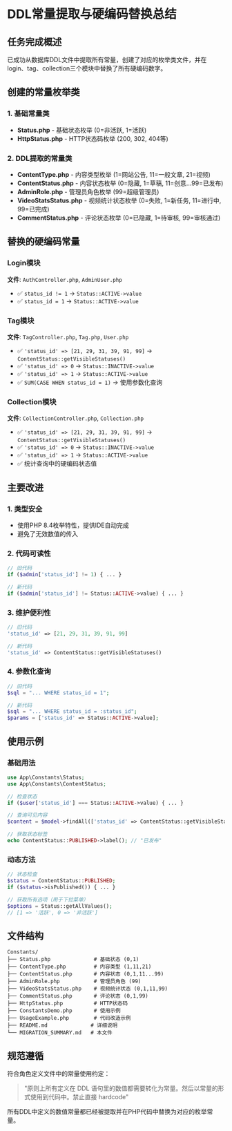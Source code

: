 # DDL常量提取与硬编码替换总结

## 任务完成概述

已成功从数据库DDL文件中提取所有常量，创建了对应的枚举类文件，并在login、tag、collection三个模块中替换了所有硬编码数字。

## 创建的常量枚举类

### 1. 基础常量类
- **Status.php** - 基础状态枚举 (0=非活跃, 1=活跃)
- **HttpStatus.php** - HTTP状态码枚举 (200, 302, 404等)

### 2. DDL提取的常量类
- **ContentType.php** - 内容类型枚举 (1=网站公告, 11=一般文章, 21=视频)
- **ContentStatus.php** - 内容状态枚举 (0=隐藏, 1=草稿, 11=创意...99=已发布)
- **AdminRole.php** - 管理员角色枚举 (99=超级管理员)
- **VideoStatsStatus.php** - 视频统计状态枚举 (0=失败, 1=新任务, 11=进行中, 99=已完成)
- **CommentStatus.php** - 评论状态枚举 (0=已隐藏, 1=待审核, 99=审核通过)

## 替换的硬编码常量

### Login模块
**文件**: `AuthController.php`, `AdminUser.php`
- ✅ `status_id != 1` → `Status::ACTIVE->value`
- ✅ `status_id = 1` → `Status::ACTIVE->value`

### Tag模块
**文件**: `TagController.php`, `Tag.php`, `User.php`
- ✅ `'status_id' => [21, 29, 31, 39, 91, 99]` → `ContentStatus::getVisibleStatuses()`
- ✅ `'status_id' => 0` → `Status::INACTIVE->value`
- ✅ `'status_id' => 1` → `Status::ACTIVE->value`
- ✅ `SUM(CASE WHEN status_id = 1)` → 使用参数化查询

### Collection模块
**文件**: `CollectionController.php`, `Collection.php`
- ✅ `'status_id' => [21, 29, 31, 39, 91, 99]` → `ContentStatus::getVisibleStatuses()`
- ✅ `'status_id' => 0` → `Status::INACTIVE->value`
- ✅ `'status_id' => 1` → `Status::ACTIVE->value`
- ✅ 统计查询中的硬编码状态值

## 主要改进

### 1. 类型安全
- 使用PHP 8.4枚举特性，提供IDE自动完成
- 避免了无效数值的传入

### 2. 代码可读性
```php
// 旧代码
if ($admin['status_id'] != 1) { ... }

// 新代码  
if ($admin['status_id'] != Status::ACTIVE->value) { ... }
```

### 3. 维护便利性
```php
// 旧代码
'status_id' => [21, 29, 31, 39, 91, 99]

// 新代码
'status_id' => ContentStatus::getVisibleStatuses()
```

### 4. 参数化查询
```php
// 旧代码
$sql = "... WHERE status_id = 1";

// 新代码
$sql = "... WHERE status_id = :status_id";
$params = ['status_id' => Status::ACTIVE->value];
```

## 使用示例

### 基础用法
```php
use App\Constants\Status;
use App\Constants\ContentStatus;

// 检查状态
if ($user['status_id'] === Status::ACTIVE->value) { ... }

// 查询可见内容
$content = $model->findAll(['status_id' => ContentStatus::getVisibleStatuses()]);

// 获取状态标签
echo ContentStatus::PUBLISHED->label(); // "已发布"
```

### 动态方法
```php
// 状态检查
$status = ContentStatus::PUBLISHED;
if ($status->isPublished()) { ... }

// 获取所有选项（用于下拉菜单）
$options = Status::getAllValues();
// [1 => '活跃', 0 => '非活跃']
```

## 文件结构
```
Constants/
├── Status.php              # 基础状态 (0,1)
├── ContentType.php         # 内容类型 (1,11,21)
├── ContentStatus.php       # 内容状态 (0,1,11...99)
├── AdminRole.php           # 管理员角色 (99)
├── VideoStatsStatus.php    # 视频统计状态 (0,1,11,99)
├── CommentStatus.php       # 评论状态 (0,1,99)
├── HttpStatus.php          # HTTP状态码
├── ConstantsDemo.php       # 使用示例
├── UsageExample.php        # 代码改造示例
├── README.md              # 详细说明
└── MIGRATION_SUMMARY.md   # 本文件
```

## 规范遵循

符合角色定义文件中的常量使用约定：
> "原则上所有定义在 DDL 语句里的数值都需要转化为常量。然后以常量的形式使用到代码中。禁止直接 hardcode"

所有DDL中定义的数值常量都已经被提取并在PHP代码中替换为对应的枚举常量。
